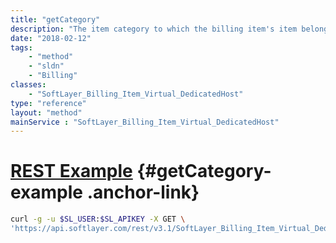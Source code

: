 ```yaml
---
title: "getCategory"
description: "The item category to which the billing item's item belongs. "
date: "2018-02-12"
tags:
    - "method"
    - "sldn"
    - "Billing"
classes:
    - "SoftLayer_Billing_Item_Virtual_DedicatedHost"
type: "reference"
layout: "method"
mainService : "SoftLayer_Billing_Item_Virtual_DedicatedHost"
---
```


# [REST Example](#getCategory-example) <a href="/article/rest/"><i class="fas fa-question"></i></a> {#getCategory-example .anchor-link} 
```bash
curl -g -u $SL_USER:$SL_APIKEY -X GET \
'https://api.softlayer.com/rest/v3.1/SoftLayer_Billing_Item_Virtual_DedicatedHost/{SoftLayer_Billing_Item_Virtual_DedicatedHostID}/getCategory'
```
